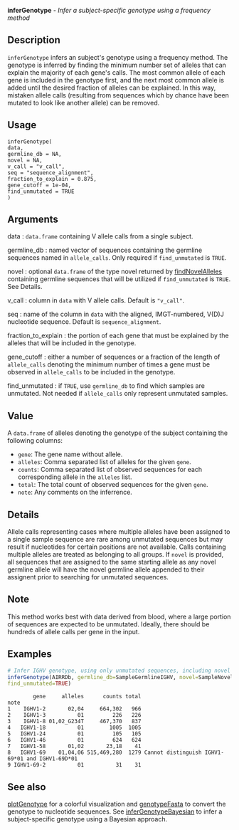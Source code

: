 **inferGenotype** - *Infer a subject-specific genotype using a frequency method*

Description
--------------------

`inferGenotype` infers an subject's genotype using a frequency method.
The genotype is inferred by finding the minimum number set of alleles that 
can explain the majority of each gene's calls. The most common allele of 
each gene is included in the genotype first, and the next most common allele 
is added until the desired fraction of alleles can be explained. In this 
way, mistaken allele calls (resulting from sequences which
by chance have been mutated to look like another allele) can be removed.


Usage
--------------------
```
inferGenotype(
data,
germline_db = NA,
novel = NA,
v_call = "v_call",
seq = "sequence_alignment",
fraction_to_explain = 0.875,
gene_cutoff = 1e-04,
find_unmutated = TRUE
)
```

Arguments
-------------------

data
:   `data.frame` containing V allele
calls from a single subject.

germline_db
:   named vector of sequences containing the
germline sequences named in
`allele_calls`. Only required if
`find_unmutated` is `TRUE`.

novel
:   optional `data.frame` of the type
novel returned by
[findNovelAlleles](findNovelAlleles.md) containing
germline sequences that will be utilized if
`find_unmutated` is `TRUE`. See
Details.

v_call
:   column in `data` with V allele calls.
Default is `"v_call"`.

seq
:   name of the column in `data` with the 
aligned, IMGT-numbered, V(D)J nucleotide sequence.
Default is `sequence_alignment`.

fraction_to_explain
:   the portion of each gene that must be
explained by the alleles that will be included
in the genotype.

gene_cutoff
:   either a number of sequences or a fraction of
the length of `allele_calls` denoting the
minimum number of times a gene must be
observed in `allele_calls` to be included
in the genotype.

find_unmutated
:   if `TRUE`, use `germline_db` to
find which samples are unmutated. Not needed
if `allele_calls` only represent
unmutated samples.




Value
-------------------

A `data.frame` of alleles denoting the genotype of the subject containing 
the following columns:


+  `gene`: The gene name without allele.
+  `alleles`: Comma separated list of alleles for the given `gene`.
+  `counts`: Comma separated list of observed sequences for each 
corresponding allele in the `alleles` list.
+  `total`: The total count of observed sequences for the given `gene`.
+  `note`: Any comments on the inferrence.



Details
-------------------

Allele calls representing cases where multiple alleles have been
assigned to a single sample sequence are rare among unmutated
sequences but may result if nucleotides for certain positions are
not available. Calls containing multiple alleles are treated as
belonging to all groups. If `novel` is provided, all
sequences that are assigned to the same starting allele as any
novel germline allele will have the novel germline allele appended
to their assignent prior to searching for unmutated sequences.


Note
-------------------

This method works best with data derived from blood, where a large
portion of sequences are expected to be unmutated. Ideally, there
should be hundreds of allele calls per gene in the input.



Examples
-------------------

```R
# Infer IGHV genotype, using only unmutated sequences, including novel alleles
inferGenotype(AIRRDb, germline_db=SampleGermlineIGHV, novel=SampleNovel,
find_unmutated=TRUE)

```


```
        gene     alleles      counts total                                            note
1    IGHV1-2       02,04     664,302   966                                                
2    IGHV1-3          01         226   226                                                
3    IGHV1-8 01,02_G234T     467,370   837                                                
4   IGHV1-18          01        1005  1005                                                
5   IGHV1-24          01         105   105                                                
6   IGHV1-46          01         624   624                                                
7   IGHV1-58       01,02       23,18    41                                                
8   IGHV1-69    01,04,06 515,469,280  1279 Cannot distinguish IGHV1-69*01 and IGHV1-69D*01
9 IGHV1-69-2          01          31    31                                                

```



See also
-------------------

[plotGenotype](plotGenotype.md) for a colorful visualization and
[genotypeFasta](genotypeFasta.md) to convert the genotype to nucleotide sequences.
See [inferGenotypeBayesian](inferGenotypeBayesian.md) to infer a subject-specific genotype 
using a Bayesian approach.






